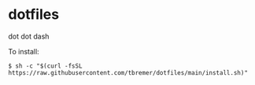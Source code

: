 # dotfiles

dot dot dash

To install:

```shell
$ sh -c "$(curl -fsSL https://raw.githubusercontent.com/tbremer/dotfiles/main/install.sh)"

```

